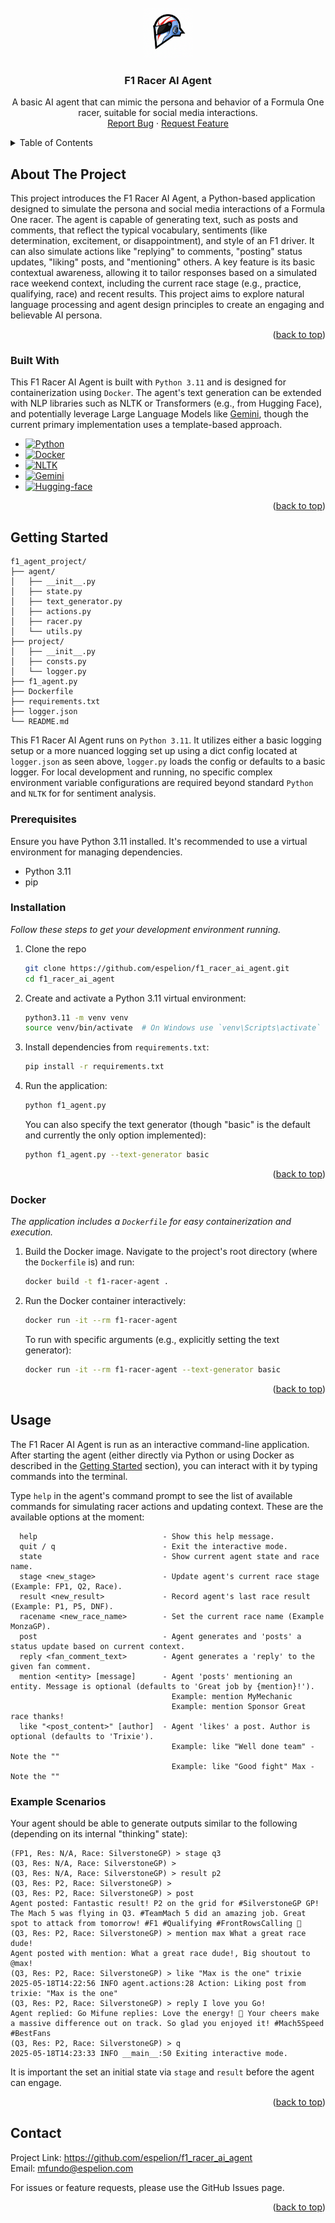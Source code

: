<!-- For template See:https://github.com/othneildrew/Best-README-Template/blob/master/README.md  -->

<br />
<div align="center">
  <a href="https://github.com/praekelt/eskom-bot">
    <img src="AIRacer.png" alt="Logo" width="80" height="80">
  </a>
    <h3 align="center">F1 Racer AI Agent</h3>
  <p align="center">
    A basic AI agent that can mimic the persona and behavior of a Formula One racer, suitable for social media interactions.
    <br />
    <a href="https://github.com/espelion/f1_racer_ai_agent/issues">Report Bug</a>
    ·
    <a href="https://github.com/espelion/f1_racer_ai_agent/issues/new?labels=enhancement&template=feature-request">Request Feature</a>
  </p>
</div>


<details id="top">
  <summary>Table of Contents</summary>
  <ol>
    <li>
      <a href="#about-the-project">About The Project</a>
      <ul>
        <li><a href="#built-with">Built With</a></li>
      </ul>
    </li>
    <li>
      <a href="#getting-started">Getting Started</a>
      <ul>
        <li><a href="#prerequisites">Prerequisites</a></li>
        <li><a href="#installation">Installation</a></li>
        <li><a href="#docker">Docker</a></li>
      </ul>
    </li>
    <li><a href="#usage">Usage</a></li>
    <li><a href="#examples">Example Scenarios</a></li>
    <li><a href="#contact">Contact</a></li>
  </ol>
</details>


## About The Project <a id="about-the-project"></a>

This project introduces the F1 Racer AI Agent, a Python-based application designed to simulate the persona and social media interactions of a Formula One racer. The agent is capable of generating text, such as posts and comments, that reflect the typical vocabulary, sentiments (like determination, excitement, or disappointment), and style of an F1 driver. It can also simulate actions like "replying" to comments, "posting" status updates, "liking" posts, and "mentioning" others. A key feature is its basic contextual awareness, allowing it to tailor responses based on a simulated race weekend context, including the current race stage (e.g., practice, qualifying, race) and recent results. This project aims to explore natural language processing and agent design principles to create an engaging and believable AI persona.

<p align="right">(<a href="#top">back to top</a>)</p>


### Built With <a id="built-with"></a>
This F1 Racer AI Agent is built with `Python 3.11` and is designed for containerization using `Docker`. The agent's text generation can be extended with NLP libraries such as NLTK or Transformers (e.g., from Hugging Face), and potentially leverage Large Language Models like <a href="https://github.com/espelion/f1_racer_ai_agent/tree/feature/gemini-generator#gemini">Gemini</a>, though the current primary implementation uses a template-based approach.
* [![Python][Python]][Python-url]
* [![Docker][Docker]][Docker-url]
* [![NLTK][NLTK]][NLTK-url]
* [![Gemini][Gemini]][Gemini-url]
* [![Hugging-face][Hugging-face]][Hugging-face-url]

<p align="right">(<a href="#top">back to top</a>)</p>


## Getting Started  <a id="getting-started"></a>

```
f1_agent_project/
├── agent/
│   ├── __init__.py
│   ├── state.py
│   ├── text_generator.py
│   ├── actions.py
│   ├── racer.py
│   └── utils.py
├── project/
│   ├── __init__.py
│   ├── consts.py
│   └── logger.py
├── f1_agent.py
├── Dockerfile
├── requirements.txt
├── logger.json
└── README.md
```

This F1 Racer AI Agent runs on `Python 3.11`. It utilizes either a basic logging setup or a more nuanced logging set up using a dict config located at `logger.json` as seen above, `logger.py` loads the config or defaults to a basic logger. For local development and running, no specific complex environment variable configurations are required beyond standard `Python` and `NLTK` for for sentiment analysis.

### Prerequisites <a id="prerequisites"></a>

Ensure you have Python 3.11 installed. It's recommended to use a virtual environment for managing dependencies.
*   Python 3.11
*   pip

### Installation <a id="installation"></a>

_Follow these steps to get your development environment running._

1.  Clone the repo
    ```sh
    git clone https://github.com/espelion/f1_racer_ai_agent.git
    cd f1_racer_ai_agent
    ```
2.  Create and activate a Python 3.11 virtual environment:
    ```sh
    python3.11 -m venv venv
    source venv/bin/activate  # On Windows use `venv\Scripts\activate`
    ```
3.  Install dependencies from `requirements.txt`:
    ```sh
    pip install -r requirements.txt
    ```
4.  Run the application:
    ```sh
    python f1_agent.py
    ```
    You can also specify the text generator (though "basic" is the default and currently the only option implemented):
    ```sh
    python f1_agent.py --text-generator basic
    ```

<p align="right">(<a href="#top">back to top</a>)</p>

### Docker <a id="docker"></a>

_The application includes a `Dockerfile` for easy containerization and execution._

1.  Build the Docker image. Navigate to the project's root directory (where the `Dockerfile` is) and run:
    ```sh
    docker build -t f1-racer-agent .
    ```
2.  Run the Docker container interactively:
    ```sh
    docker run -it --rm f1-racer-agent
    ```
    To run with specific arguments (e.g., explicitly setting the text generator):
    ```sh
    docker run -it --rm f1-racer-agent --text-generator basic
    ```

<p align="right">(<a href="#top">back to top</a>)</p>


## Usage <a id="usage"></a>

The F1 Racer AI Agent is run as an interactive command-line application. After starting the agent (either directly via Python or using Docker as described in the <a href="#getting-started">Getting Started</a> section), you can interact with it by typing commands into the terminal.

Type `help` in the agent's command prompt to see the list of available commands for simulating racer actions and updating context. These are the available options at the moment:

```
  help                            - Show this help message.
  quit / q                        - Exit the interactive mode.
  state                           - Show current agent state and race name.
  stage <new_stage>               - Update agent's current race stage (Example: FP1, Q2, Race).
  result <new_result>             - Record agent's last race result (Example: P1, P5, DNF).
  racename <new_race_name>        - Set the current race name (Example MonzaGP).
  post                            - Agent generates and 'posts' a status update based on current context.
  reply <fan_comment_text>        - Agent generates a 'reply' to the given fan comment.
  mention <entity> [message]      - Agent 'posts' mentioning an entity. Message is optional (defaults to 'Great job by {mention}!').
                                    Example: mention MyMechanic
                                    Example: mention Sponsor Great race thanks!
  like "<post_content>" [author]  - Agent 'likes' a post. Author is optional (defaults to 'Trixie').
                                    Example: like "Well done team" - Note the ""
                                    Example: like "Good fight" Max - Note the ""
```

### Example Scenarios <a id="examples"></a>

Your agent should be able to generate outputs similar to the following (depending on its internal "thinking" state):

```
(FP1, Res: N/A, Race: SilverstoneGP) > stage q3
(Q3, Res: N/A, Race: SilverstoneGP) >
(Q3, Res: N/A, Race: SilverstoneGP) > result p2
(Q3, Res: P2, Race: SilverstoneGP) >
(Q3, Res: P2, Race: SilverstoneGP) > post
Agent posted: Fantastic result! P2 on the grid for #SilverstoneGP GP! The Mach 5 was flying in Q3. #TeamMach 5 did an amazing job. Great spot to attack from tomorrow! #F1 #Qualifying #FrontRowsCalling 💨
(Q3, Res: P2, Race: SilverstoneGP) > mention max What a great race dude!
Agent posted with mention: What a great race dude!, Big shoutout to @max!
(Q3, Res: P2, Race: SilverstoneGP) > like "Max is the one" trixie
2025-05-18T14:22:56 INFO agent.actions:28 Action: Liking post from trixie: "Max is the one"
(Q3, Res: P2, Race: SilverstoneGP) > reply I love you Go!
Agent replied: Go Mifune replies: Love the energy! 🚀 Your cheers make a massive difference out on track. So glad you enjoyed it! #Mach5Speed #BestFans
(Q3, Res: P2, Race: SilverstoneGP) > q
2025-05-18T14:23:33 INFO __main__:50 Exiting interactive mode.
```

It is important the set an initial state via `stage` and `result` before the agent can engage.

<p align="right">(<a href="#top">back to top</a>)</p>


## Contact

Project Link: https://github.com/espelion/f1_racer_ai_agent
<br />Email: mfundo@espelion.com

For issues or feature requests, please use the GitHub Issues page.

<p align="right">(<a href="#top">back to top</a>)</p>


[Python]: https://img.shields.io/badge/python-3670A0?style=for-the-badge&logo=python&logoColor=ffdd54
[Python-url]: https://python.org/
[Docker]: https://img.shields.io/badge/Docker-2496ED?logo=docker&logoColor=fff&style=for-the-badge
[Docker-url]: https://docs.docker.com/
[NLTK]: https://img.shields.io/badge/NLTK-0C9A9A?style=for-the-badge&logo=nltk&logoColor=white
[NLTK-url]: https://www.nltk.org/
[Gemini]: https://img.shields.io/badge/Google%20Gemini-886FBF?logo=googlegemini&logoColor=fff&style=for-the-badge
[Gemini-url]: https://ai.google.dev/gemini-api/docs
[Hugging-face]: https://img.shields.io/badge/Hugging%20Face-FFD21E?logo=huggingface&logoColor=000&style=for-the-badge
[Hugging-face-url]: https://huggingface.co/docs
